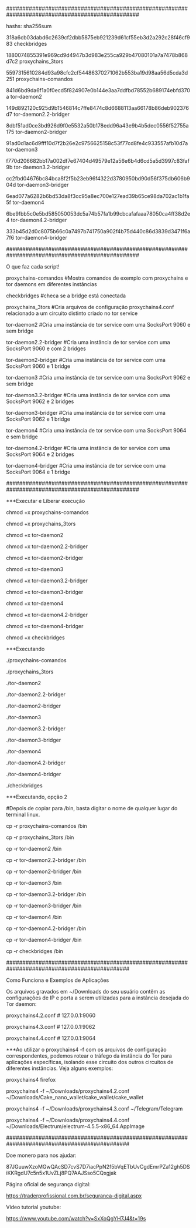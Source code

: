 #################################################################################################

hashs: sha256sum

318a6cb03dabd6c2639cf2dbb5875eb921239d61cf55eb3d2a292c28f46cf983 checkbridges

1880074855391e969cd9d4947b3d983e255ca929b47080101a7a7478b868d7c2 proxychains_3tors

5597315610284d93a98cfc2cf54486370271062b553ba19d98aa56d5cda3d251 proxychains-comandos

841d6bd9da6f1a0f0ecd5f824907e0b144e3aa7ddfbd78552b689174ebfd370a tor-daemon2

149d892120c925d9b1546814c7ffe8474c8d6688113aa66178b86deb902376d7 tor-daemon2.2-bridger

8dbf51ad0ce3bd926d9f0e5532a50b178edd96a43e9b4b5dec0556f52755a175 tor-daemon2-bridger

91ad0d1ac6d9fff10d7f2b26e2c9756625158c53f77cd8fe4c933557afb10d7a tor-daemon3

f770d206682bb17a002df7e67404d49579e12a56e6b4d6cd5a5d3997c83faf9b tor-daemon3.2-bridger

cc2fbd04676bc84bca8f2f5b23eb96f4322d3780950bd90d56f375db606b904d tor-daemon3-bridger

6ead077a6282b6bd53da8f3cc95a8ec700e127ead39b65ce98da702ac1b1fa5f tor-daemon4

6be9fbb5c0e5bd585050053dc5a74b57fa1b99cbcafafaaa78050ca4ff38d2e4 tor-daemon4.2-bridger

333b45d2d0c8075b66c0a7497b741750a902f4b75d440c86d3839d3471f6a7f6 tor-daemon4-bridger


#################################################################################################


O que faz cada script!

proxychains-comandos #Mostra comandos de exemplo com proxychains e tor daemons em diferentes instâncias

checkbridges #checa se a bridge está conectada

proxychains_3tors #Cria arquivos de configuração proxychains4.conf relacionado a um circuito distinto criado no tor service

tor-daemon2 #Cria uma instância de tor service com uma SocksPort 9060 e sem bridge

tor-daemon2.2-bridger #Cria uma instância de tor service com uma SocksPort 9060 e com 2 bridges

tor-daemon2-bridger #Cria uma instância de tor service com uma SocksPort 9060 e 1 bridge

tor-daemon3 #Cria uma instância de tor service com uma SocksPort 9062 e sem bridge

tor-daemon3.2-bridger #Cria uma instância de tor service com uma SocksPort 9062 e 2 bridges

tor-daemon3-bridger #Cria uma instância de tor service com uma SocksPort 9062 e 1 bridge

tor-daemon4 #Cria uma instância de tor service com uma SocksPort 9064 e sem bridge

tor-daemon4.2-bridger #Cria uma instância de tor service com uma SocksPort 9064 e 2 bridges

tor-daemon4-bridger #Cria uma instância de tor service com uma SocksPort 9064 e 1 bridge

#################################################################################################

***Executar e Liberar execução

chmod +x  proxychains-comandos

chmod +x  proxychains_3tors

chmod +x  tor-daemon2

chmod +x  tor-daemon2.2-bridger

chmod +x  tor-daemon2-bridger

chmod +x  tor-daemon3

chmod +x  tor-daemon3.2-bridger

chmod +x  tor-daemon3-bridger

chmod +x  tor-daemon4

chmod +x  tor-daemon4.2-bridger

chmod +x  tor-daemon4-bridger

chmod +x checkbridges


***Executando

./proxychains-comandos

./proxychains_3tors

./tor-daemon2

./tor-daemon2.2-bridger

./tor-daemon2-bridger

./tor-daemon3

./tor-daemon3.2-bridger

./tor-daemon3-bridger

./tor-daemon4

./tor-daemon4.2-bridger

./tor-daemon4-bridger

./checkbridges


***Executando, opção 2

#Depois de copiar para /bin, basta digitar o nome de qualquer lugar do terminal linux.

cp -r proxychains-comandos /bin 

cp -r proxychains_3tors /bin 

cp -r tor-daemon2 /bin 

cp -r tor-daemon2.2-bridger /bin 

cp -r tor-daemon2-bridger /bin 

cp -r tor-daemon3 /bin 

cp -r tor-daemon3.2-bridger /bin 

cp -r tor-daemon3-bridger /bin 

cp -r tor-daemon4 /bin 

cp -r tor-daemon4.2-bridger /bin 

cp -r tor-daemon4-bridger /bin 

cp -r checkbridges /bin

##############################################################################################

Como Funciona e Exemplos de Aplicações

Os arquivos gravados em ~/Downloads do seu usuário contêm as configurações de IP e porta a serem utilizadas para a instância desejada do Tor daemon:

proxychains4.2.conf # 127.0.0.1:9060

proxychains4.3.conf # 127.0.0.1:9062

proxychains4.4.conf # 127.0.0.1:9064

***Ao utilizar o proxychains4 -f com os arquivos de configuração correspondentes, podemos rotear o tráfego da instância do Tor para aplicações específicas, isolando esse circuito dos outros circuitos de diferentes instâncias. Veja alguns exemplos:

proxychains4 firefox

proxychains4 -f ~/Downloads/proxychains4.2.conf ~/Downloads/Cake_nano_wallet/cake_wallet/cake_wallet

proxychains4 -f ~/Downloads/proxychains4.3.conf ~/Telegram/Telegram

proxychains4 -f ~/Downloads/proxychains4.4.conf ~/Downloads/Electrum/electrum-4.5.5-x86_64.AppImage





##############################################################################################

Doe monero para nos ajudar:

87JGuuwXzoMGwQAcSD7cvS7D7iacPpN2f5bVqETbUvCgdEmrPZa12gh5DSiKKRgdU7c5n5x1UvZLj8PQ7AAJSso5CQxgjak

Página oficial de segurança digital:

https://traderprofissional.com.br/seguranca-digital.aspx

Vídeo tutorial youtube: 

https://www.youtube.com/watch?v=SxXoQgYH7J4&t=19s





